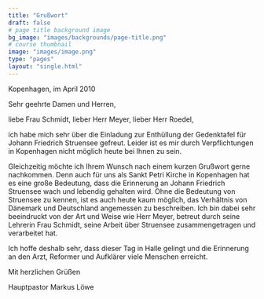 ```yaml
---
title: "Grußwort"
draft: false
# page title background image
bg_image: "images/backgrounds/page-title.png"
# course thumbnail
image: "images/image.png"
type: "pages"
layout: "single.html"
---
```


Kopenhagen, im April 2010

Sehr geehrte Damen und Herren,

liebe Frau Schmidt, lieber Herr Meyer, lieber Herr Roedel,



ich habe mich sehr über die Einladung zur Enthüllung der Gedenktafel für Johann Friedrich Struensee gefreut. Leider ist es mir durch Verpflichtungen in Kopenhagen nicht möglich heute bei Ihnen zu sein.

Gleichzeitig möchte ich Ihrem Wunsch nach einem kurzen Grußwort gerne nachkommen. Denn auch für uns als Sankt Petri Kirche in Kopenhagen hat es eine große Bedeutung, dass die Erinnerung an Johann Friedrich Struensee wach und lebendig gehalten wird. Ohne die Bedeutung von Struensee zu kennen, ist es auch heute kaum möglich, das Verhältnis von Dänemark und Deutschland angemessen zu beschreiben. Ich bin dabei sehr beeindruckt von der Art und Weise wie Herr Meyer, betreut durch seine Lehrerin Frau Schmidt, seine Arbeit über Struensee zusammengetragen und verarbeitet hat.

Ich hoffe deshalb sehr, dass dieser Tag in Halle gelingt und die Erinnerung an den Arzt, Reformer und Aufklärer viele Menschen erreicht.



Mit herzlichen Grüßen



Hauptpastor Markus Löwe
